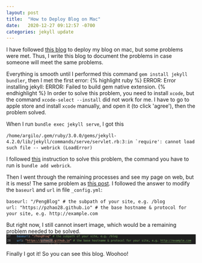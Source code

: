 ```yaml
---
layout: post
title:  "How to Deploy Blog on Mac"
date:   2020-12-27 09:12:57 -0700
categories: jekyll update
---
```


I have followed [this blog][followed-blog] to deploy my blog on mac, but some problems were met. Thus, I write this blog to document the problems in case someone will meet the same problems.

Everything is smooth until I performed this command `gem install jekyll bundler`, then I met the first error: 
{% highlight ruby %}
ERROR:  Error installing jekyll:
        ERROR: Failed to build gem native extension.
{% endhighlight %}
In order to solve this problem, you need to install `xcode`, but the command `xcode-select --install` did not work for me. I have to go to apple store and install `xcode` manually, and open it (to click 'agree'), then the problem solved.

When I run `bundle exec jekyll serve`, I got this 

```
/home/argilo/.gem/ruby/3.0.0/gems/jekyll-4.2.0/lib/jekyll/commands/serve/servlet.rb:3:in `require': cannot load such file -- webrick (LoadError)
```

I followed [this][problem-2] instruction to solve this problem, the command you have to run is `bundle add webrick`. 

Then I went through the remaining processes and see my page on web, but it is mess! The same problem as [this post][problem-3]. I followed the answer to modify the `baseurl` and `url` in file `_config.yml`:

```
baseurl: "/PengBlog" # the subpath of your site, e.g. /blog
url: "https://pzhao28.github.io" # the base hostname & protocol for your site, e.g. http://example.com
```

But right now, I still cannot insert image, which would be a remaining problem needed to be solved.
![config](config.png)

Finally I got it! So you can see this blog. Woohoo!







[followed-blog]: https://medium.com/20percentwork/creating-your-blog-for-free-using-jekyll-github-pages-dba37272730a
[problem-2]: https://github.com/jekyll/jekyll/issues/8523
[problem-3]: https://github.com/cotes2020/jekyll-theme-chirpy/issues/63
